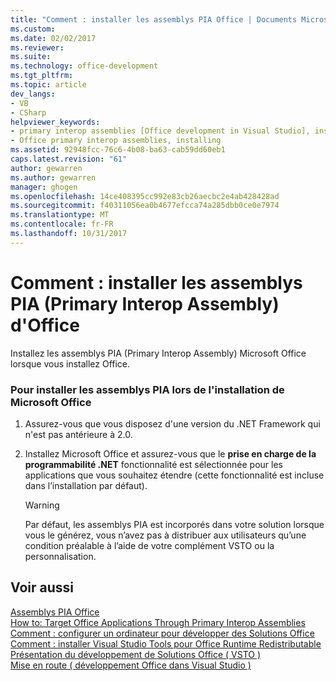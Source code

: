 ```yaml
---
title: "Comment : installer les assemblys PIA Office | Documents Microsoft"
ms.custom: 
ms.date: 02/02/2017
ms.reviewer: 
ms.suite: 
ms.technology: office-development
ms.tgt_pltfrm: 
ms.topic: article
dev_langs:
- VB
- CSharp
helpviewer_keywords:
- primary interop assemblies [Office development in Visual Studio], installing
- Office primary interop assemblies, installing
ms.assetid: 92948fcc-76c6-4b08-ba63-cab59dd60eb1
caps.latest.revision: "61"
author: gewarren
ms.author: gewarren
manager: ghogen
ms.openlocfilehash: 14ce408395cc992e83cb26aecbc2e4ab428428ad
ms.sourcegitcommit: f40311056ea0b4677efcca74a285dbb0ce0e7974
ms.translationtype: MT
ms.contentlocale: fr-FR
ms.lasthandoff: 10/31/2017
---
```

# <a name="how-to-install-office-primary-interop-assemblies"></a>Comment : installer les assemblys PIA (Primary Interop Assembly) d'Office
  Installez les assemblys PIA (Primary Interop Assembly) Microsoft Office lorsque vous installez Office.  
  
### <a name="to-install-the-pias-when-you-install-office"></a>Pour installer les assemblys PIA lors de l'installation de Microsoft Office  
  
1.  Assurez-vous que vous disposez d'une version du .NET Framework qui n'est pas antérieure à 2.0.  
  
2.  Installez Microsoft Office et assurez-vous que le **prise en charge de la programmabilité .NET** fonctionnalité est sélectionnée pour les applications que vous souhaitez étendre (cette fonctionnalité est incluse dans l’installation par défaut).  
  
    > [!WARNING]  
    >  Par défaut, les assemblys PIA est incorporés dans votre solution lorsque vous le générez, vous n’avez pas à distribuer aux utilisateurs qu’une condition préalable à l’aide de votre complément VSTO ou la personnalisation.  
  
## <a name="see-also"></a>Voir aussi  
 [Assemblys PIA Office](../vsto/office-primary-interop-assemblies.md)   
 [How to: Target Office Applications Through Primary Interop Assemblies](../vsto/how-to-target-office-applications-through-primary-interop-assemblies.md)   
 [Comment : configurer un ordinateur pour développer des Solutions Office](../vsto/how-to-configure-a-computer-to-develop-office-solutions.md)   
 [Comment : installer Visual Studio Tools pour Office Runtime Redistributable](../vsto/how-to-install-the-visual-studio-tools-for-office-runtime-redistributable.md)   
 [Présentation du développement de Solutions Office &#40; VSTO &#41;](../vsto/office-solutions-development-overview-vsto.md)   
 [Mise en route &#40; développement Office dans Visual Studio &#41;](../vsto/getting-started-office-development-in-visual-studio.md)  
  
  